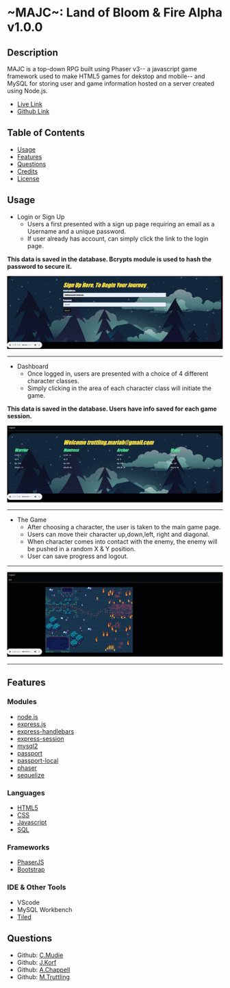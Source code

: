 # ~MAJC~: Land of Bloom & Fire Alpha v1.0.0



## Description
MAJC is a top-down RPG built using Phaser v3-- a javascript game framework used to make HTML5 games for dekstop and mobile-- and MySQL for storing user and game information hosted on a server created using Node.js. 
-  [Live Link](https://who-knows10120.herokuapp.com/)
-  [Github Link](https://github.com/ColinMudie/GroupProject2)

## Table of Contents

* [Usage](#usage)
* [Features](#features)
* [Questions](#questions)
* [Credits](#credits)
* [License](#license)


## Usage
- Login or Sign Up
    -  Users a first presented with a sign up page requiring an email as a Username and a unique password.
    -  If user already has account, can simply click the link to the login page.

**This data is saved in the database. Bcrypts module is used to hash the password to secure it.** 

![login](public/assets/screenshoots/screen1.PNG)

---
    
- Dashboard
    - Once logged in, users are presented with a choice of 4 different character classes.   
    - Simply clicking in the area of each character class will initiate the game.

**This data is saved in the database. Users have info saved for each game session.**

![dashboard](public/assets/screenshoots/screen3.PNG)

---
- The Game
    - After choosing a character, the user is taken to the main game page.
    - Users can move their character up,down,left, right and diagonal. 
    - When character comes into contact with the enemy, the enemy will be pushed in a random X & Y position.
    - User can save progress and logout. 
---
![game](public/assets/screenshoots/screen4.PNG)


---




## Features

### Modules
- [node.js](https://nodejs.org/en/)
- [express.js](https://expressjs.com/)
- [express-handlebars](https://handlebarsjs.com/guide/)
- [express-session](https://www.npmjs.com/package/express-session)
- [mysql2](https://www.npmjs.com/package/mysql2)
- [passport](https://www.npmjs.com/package/passport)
- [passport-local](https://www.npmjs.com/package/passport-local)
- [phaser](https://www.npmjs.com/package/phaser)
- [sequelize](https://sequelize.org/)
### Languages 
- [HTML5](https://developer.mozilla.org/en-US/docs/Web/Guide/HTML/HTML5)
- [CSS](https://developer.mozilla.org/en-US/docs/Web/CSS)
- [Javascript](https://developer.mozilla.org/en-US/docs/Web/JavaScript)
- [SQL](https://www.mysql.com/)
### Frameworks
- [PhaserJS](https://phaser.io/)
- [Bootstrap](https://getbootstrap.com/)
### IDE & Other Tools
-  VScode
-  MySQL Workbench
-  [Tiled](https://www.mapeditor.org/)

## Questions
* Github: [C.Mudie](https://github.com/ColinMudie/)  
* Github: [J.Korf](https://github.com/joshkorf08)
* Github: [A.Chappell](https://github.com/chappand)
* Github: [M.Truttling](https://github.com/DespairGirl)

